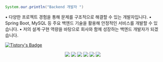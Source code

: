 



```java
System.our.println("Backend 개발자 ")
```



• 다양한 프로젝트 경험을 통해 문제를 구조적으로 해결할 수 있는 개발자입니다.
• Spring Boot, MySQL 등 주요 백엔드 기술을 활용해 안정적인 서비스를 개발할 수 있습니다.
• 저의 설계·구현 역량을 바탕으로 회사와 함께 성장하는 백엔드 개발자가 되겠습니다.


[![Tistory's Badge](https://github-readme-tistory-card.vercel.app/api/badge?name=Tistory&theme=dark)](https://bbangho00.tistory.com/)



<div align=center> 

<img src="https://img.shields.io/badge/java-007396?style=for-the-badge&logo=java&logoColor=white">
<img src="https://img.shields.io/badge/html5-E34F26?style=for-the-badge&logo=html5&logoColor=white">
<img src="https://img.shields.io/badge/springboot-6DB33F?style=for-the-badge&logo=springboot&logoColor=white">
<img src="https://img.shields.io/badge/mysql-4479A1?style=for-the-badge&logo=mysql&logoColor=white"> 
<img src="https://img.shields.io/badge/springsecurity-6DB33F?style=for-the-badge&logo=springsecurity&logoColor=white"> 
<img src="https://img.shields.io/badge/jsonwebtokens-000000?style=for-the-badge&logo=jsonwebtokens&logoColor=white"> 




